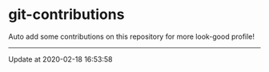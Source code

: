 # git-contributions

Auto add some contributions on this repository for more look-good profile!

---

Update at 2020-02-18 16:53:58
